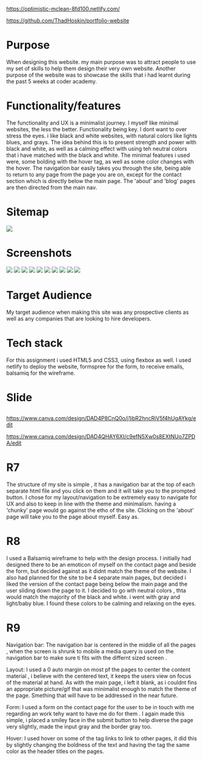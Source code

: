 https://optimistic-mclean-8fd100.netlify.com/

https://github.com/ThadHoskin/portfolio-website

# Purpose

When designing this website. my main purpose was to attract people to use my set of skills to help them design their very own website. Another purpose of the website was to showcase the skills that i had learnt during the past 5 weeks at coder academy. 

# Functionality/features

The functionality and UX is a minimalist journey. I myself like minimal websites, the less the better. Functionality being key. I dont want to over stress the eyes. i like black and white websites, with natural colors like lights blues, and grays. The idea behind this is to present strength and power with black and white, as well as a calming effect with using teh neutral colors that i have matched with the black and white. The minimal features i used were, some bolding with the hover tag, as well as some color changes with the hover. The navigation bar easily takes you through the site, being able to return to any page from the page you are on, except for the contact section which is directly below the main page. The 'about' and 'blog' pages are then directed from the main nav. 

# Sitemap

![](lucid-chart-1.png)

# Screenshots

![](front-web-page.png)
![](contact-page.png)
![](bottom-contact.png)
![](about.png)
![](about2.png)
![](blog1.png)
![](blog2.png)
![](balsamiq-1.png)
![](balsamiq-3.png)
![](balsamiq-2.png)






# Target Audience

My target audience when making this site was any prospective clients as well as any companies that are looking to hire developers.

# Tech stack

For this assignment i used HTML5 and CSS3, using flexbox as well. I used netlify to deploy the website, formspree for the form, to receive emails, balsamiq for the wireframe.  


# Slide

## 
https://www.canva.com/design/DAD4P8CnQ0o/j1ibR2hncRjV5f4hUgAYkg/edit

https://www.canva.com/design/DAD4QHAY6XI/c9efN5Xw0s8EXtNUo7ZPDA/edit


# R7

The structure of my site is simple , it has a navigation bar at the top of each separate html file and you click on them and it will take you to the prompted button. I chose for my layout/navigation to be extremely easy to navigate for UX and also to keep in line with the theme and minimalism. having a 'chunky' page would go against the etho of the site. Clicking on the 'about' page will take you to the page about myself. Easy as. 

# R8

I used a Balsamiq wireframe to help with the design process. I initially had designed there to be an emoticon of myself on the contact page and beside the form, but decided against as it didnt match the theme of the website. I also had planned for the site to be 4 separate main pages, but decided i liked the version of the contact page being below the main page and the user sliding down the page to it. I decided to go wth neutral colors , thta would match the majority of the black and white. i went with gray and light/baby blue. I found these colors to be calming and relaxing on the eyes. 

# R9

Navigation bar: The navigation bar is centered in the middle of all the pages , when the screen is shrunk to mobile a media query is used on the navigation bar to make sure ti fits with the differnt sized screen . 

Layout: I used a 0 auto margin on most pf the pages to center the content material , i believe with the centered text, it keeps the users view on focus of the material at hand. As with the main page, i left it blank, as i couldnt fins an appropriate picture/gif that was minimalist enough to match the theme of the page. Smething that will have to be addressed in the near future. 

Form: I used a form on the contact page for the user to be in touch with me regarding an work tehy want to have me do for them . I again made this simple, i placed a smiley face in the submit button to help diverse the page very slightly, made the input gray and the border gray too. 

Hover: I used hover on some of the <a> tag links to link to other pages, it did this by slightly changing the boldness of the text and having the <a> tag the same color as the header titles on the pages. 

